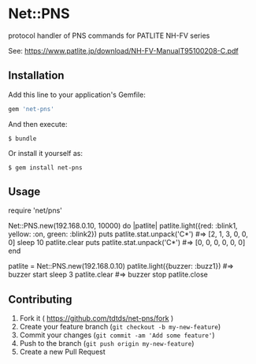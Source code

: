 # Net::PNS

protocol handler of PNS commands for PATLITE NH-FV series

See: https://www.patlite.jp/download/NH-FV-ManualT95100208-C.pdf

## Installation

Add this line to your application's Gemfile:

```ruby
gem 'net-pns'
```

And then execute:

    $ bundle

Or install it yourself as:

    $ gem install net-pns

## Usage

require 'net/pns'

Net::PNS.new(192.168.0.10, 10000) do |patlite|
  patlite.light({red: :blink1, yellow: :on, green: :blink2})
  puts patlite.stat.unpack('C*') #=> [2, 1, 3, 0, 0, 0]
  sleep 10
  patlite.clear
  puts patlite.stat.unpack('C*') #=> [0, 0, 0, 0, 0, 0]
end

patlite = Net::PNS.new(192.168.0.10)
patlite.light({buzzer: :buzz1}) #=> buzzer start
sleep 3
patlite.clear #=> buzzer stop
patlite.close

## Contributing

1. Fork it ( https://github.com/tdtds/net-pns/fork )
2. Create your feature branch (`git checkout -b my-new-feature`)
3. Commit your changes (`git commit -am 'Add some feature'`)
4. Push to the branch (`git push origin my-new-feature`)
5. Create a new Pull Request
